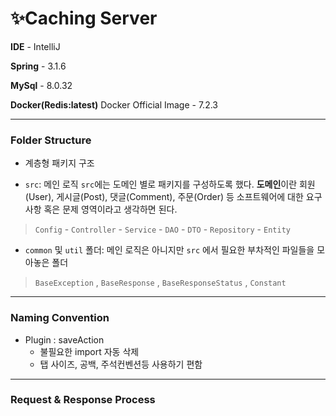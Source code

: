 # ✨Caching Server

**IDE** - IntelliJ

**Spring** - 3.1.6

**MySql** - 8.0.32

**Docker(Redis:latest)** Docker Official Image - 7.2.3


---

### Folder Structure

- 계층형 패키지 구조

- `src`: 메인 로직
  `src`에는 도메인 별로 패키지를 구성하도록 했다. **도메인**이란 회원(User), 게시글(Post), 댓글(Comment), 주문(Order) 등 소프트웨어에 대한 요구사항 혹은 문제 영역이라고 생각하면
  된다.

> `Config` - `Controller` - `Service` - `DAO` - `DTO` - `Repository` - `Entity`

- `common` 및 `util` 폴더: 메인 로직은 아니지만 `src` 에서 필요한 부차적인 파일들을 모아놓은 폴더

> `BaseException` , `BaseResponse` , `BaseResponseStatus` ,  `Constant`

---

### Naming Convention

* Plugin : saveAction
    * 불필요한 import 자동 삭제
    * 탭 사이즈, 공백, 주석컨벤션등 사용하기 편함

---

### Request & Response Process


